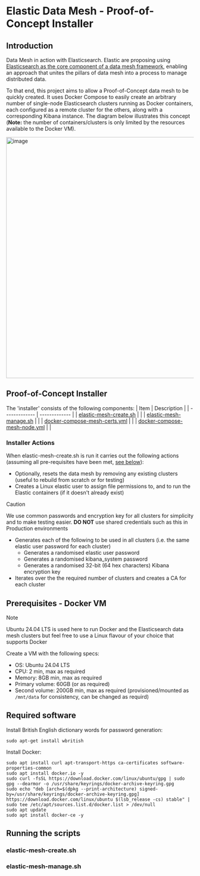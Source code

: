 # Elastic Data Mesh - Proof-of-Concept Installer
## Introduction

Data Mesh in action with Elasticsearch. Elastic are proposing using [Elasticsearch as the core component of a data mesh framework](https://www.elastic.co/blog/data-mesh-public-sector), enabling an approach that unites the pillars of data mesh into a process to manage distributed data.  
  
To that end, this project aims to allow a Proof-of-Concept data mesh to be quickly created. It uses Docker Compose to easily create an arbitrary number of single-node Elasticsearch clusters running as Docker containers, each configured as a remote cluster for the others, along with a corresponding Kibana instance. The diagram below illustrates this concept (**Note:** the number of containers/clusters is only limited by the resources available to the Docker VM).

<img width="660" height="646" alt="image" src="https://github.com/user-attachments/assets/6642bf8e-3ce3-417f-87bc-27e7cd828645" />

## Proof-of-Concept Installer

The 'installer' consists of the following components:
| Item  | Description |
| ------------- | ------------- |
| [elastic-mesh-create.sh](https://github.com/Bairdy999/elastic-data-mesh/blob/main/elastic-mesh-create.sh) |   |
| [elastic-mesh-manage.sh](https://github.com/Bairdy999/elastic-data-mesh/blob/main/elastic-mesh-manage.sh)  |   |
| [docker-compose-mesh-certs.yml](https://github.com/Bairdy999/elastic-data-mesh/blob/main/docker-compose-mesh-certs.yml) |  |
| [docker-compose-mesh-node.yml](https://github.com/Bairdy999/elastic-data-mesh/blob/main/docker-compose-mesh-node.yml) |  |

### Installer Actions
When elastic-mesh-create.sh is run it carries out the following actions (assuming all pre-requisites have been met, [see below](https://github.com/Bairdy999/elastic-data-mesh/blob/main/README.md#prerequisites---docker-vm)):
- Optionally, resets the data mesh by removing any existing clusters (useful to rebuild from scratch or for testing)
- Creates a Linux elastic user to assign file permissions to, and to run the Elastic containers (if it doesn't already exist)
> [!CAUTION]
> We use common passwords and encryption key for all clusters for simplicity and to make testing easier. **DO NOT** use shared credentials such as this in Production environments
- Generates each of the following to be used in all clusters (i.e. the same elastic user password for each cluster)
  - Generates a randomised elastic user password
  - Generates a randomised kibana_system password
  - Generates a randomised 32-bit (64 hex characters) Kibana encryption key
- Iterates over the the required number of clusters and creates a CA for each cluster

## Prerequisites - Docker VM
> [!NOTE]
> Ubuntu 24.04 LTS is used here to run Docker and the Elasticsearch data mesh clusters but feel free to use a Linux flavour of your choice that supports Docker

Create a VM with the following specs:
- OS: Ubuntu 24.04 LTS
- CPU: 2 min, max as required
- Memory: 8GB min, max as required
- Primary volume: 60GB (or as required)
- Second volume: 200GB min, max as required (provisioned/mounted as `/mnt/data` for consistency, can be changed as requird)

## Required software
Install British English dictionary words for password generation:
```
sudo apt-get install wbritish
```
Install Docker:
```
sudo apt install curl apt-transport-https ca-certificates software-properties-common
sudo apt install docker.io -y
sudo curl -fsSL https://download.docker.com/linux/ubuntu/gpg | sudo gpg --dearmor -o /usr/share/keyrings/docker-archive-keyring.gpg
sudo echo "deb [arch=$(dpkg --print-architecture) signed-by=/usr/share/keyrings/docker-archive-keyring.gpg] https://download.docker.com/linux/ubuntu $(lsb_release -cs) stable" | sudo tee /etc/apt/sources.list.d/docker.list > /dev/null
sudo apt update
sudo apt install docker-ce -y
```

## Running the scripts

### elastic-mesh-create.sh

### elastic-mesh-manage.sh
